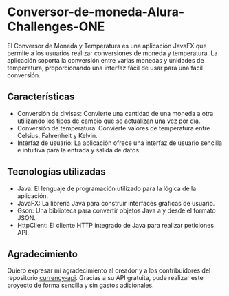 # Conversor-de-moneda-Alura-Challenges-ONE

El Conversor de Moneda y Temperatura es una aplicación JavaFX que permite a los usuarios realizar conversiones de moneda y temperatura. La aplicación soporta la conversión entre varias monedas y unidades de temperatura, proporcionando una interfaz fácil de usar para una fácil conversión.

## Características

- Conversión de divisas: Convierte una cantidad de una moneda a otra utilizando los tipos de cambio que se actualizan una vez por día.
- Conversión de temperatura: Convierte valores de temperatura entre Celsius, Fahrenheit y Kelvin.
- Interfaz de usuario: La aplicación ofrece una interfaz de usuario sencilla e intuitiva para la entrada y salida de datos.

## Tecnologías utilizadas

- Java: El lenguaje de programación utilizado para la lógica de la aplicación.
- JavaFX: La librería Java para construir interfaces gráficas de usuario.
- Gson: Una biblioteca para convertir objetos Java a y desde el formato JSON.
- HttpClient: El cliente HTTP integrado de Java para realizar peticiones API.

## Agradecimiento
Quiero expresar mi agradecimiento al creador y a los contribuidores del repositorio  [currency-api](https://github.com/fawazahmed0/currency-api/tree/1). Gracias a su API gratuita, pude realizar este proyecto de forma sencilla y sin gastos adicionales.
